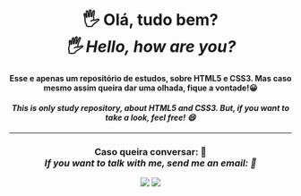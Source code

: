 <div align="center">
<h1>🖐 Olá, tudo bem? <br> <em>🖐 Hello, how are you?</em></h1>
<h4>Esse e apenas um repositório de estudos, sobre HTML5 e CSS3. Mas caso mesmo assim queira dar uma olhada, fique a vontade!😀</h4>
<h4><em>This is only study repository, about HTML5 and CSS3. But, if you want to take a look, feel free! 😄</em></h4>

<hr>

<h3>Caso queira conversar: 📧 <br> <em>If you want to talk with me, send me an email: 📧</em></h3>
 <a href = "mailto: hugocamposarimathea@gmail.com"><img src="https://img.shields.io/badge/Gmail-D14836?style=for-the-badge&logo=gmail&logoColor=white" target="_blank"></a>
  <a href="https://www.linkedin.com/in/hugocamposarimathea" target="_blank"><img src="https://img.shields.io/badge/-LinkedIn-%230077B5?style=for-the-badge&logo=linkedin&logoColor=white" target="_blank"></a> 
</div>
